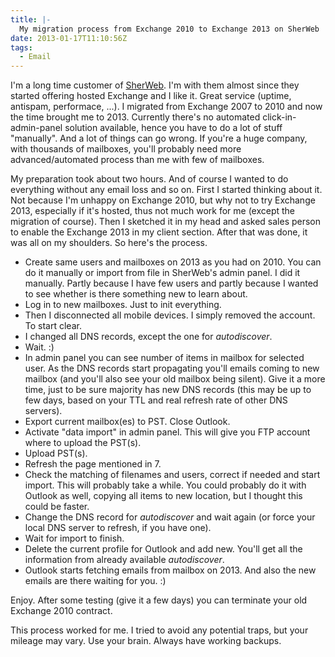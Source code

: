 ```yaml
---
title: |-
  My migration process from Exchange 2010 to Exchange 2013 on SherWeb
date: 2013-01-17T11:10:56Z
tags:
  - Email
---
```

I'm a long time customer of [SherWeb][1]. I'm with them almost since they started offering hosted Exchange and I like it. Great service (uptime, antispam, performace, ...). I migrated from Exchange 2007 to 2010 and now the time brought me to 2013. Currently there's no automated click-in-admin-panel solution available, hence you have to do a lot of stuff "manually". And a lot of things can go wrong. If you're a huge company, with thousands of mailboxes, you'll probably need more advanced/automated process than me with few of mailboxes.

<!-- excerpt -->

My preparation took about two hours. And of course I wanted to do everything without any email loss and so on. First I started thinking about it. Not because I'm unhappy on Exchange 2010, but why not to try Exchange 2013, especially if it's hosted, thus not much work for me (except the migration of course). Then I sketched it in my head and asked sales person to enable the Exchange 2013 in my client section. After that was done, it was all on my shoulders. So here's the process.

*	Create same users and mailboxes on 2013 as you had on 2010. You can do it manually or import from file in SherWeb's admin panel. I did it manually. Partly because I have few users and partly because I wanted to see whether is there something new to learn about.
*	Log in to new mailboxes. Just to init everything.
*	Then I disconnected all mobile devices. I simply removed the account. To start clear.
*	I changed all DNS records, except the one for _autodiscover_.
*	Wait. :)
*	In admin panel you can see number of items in mailbox for selected user. As the DNS records start propagating you'll emails coming to new mailbox (and you'll also see your old mailbox being silent). Give it a more time, just to be sure majority has new DNS records (this may be up to few days, based on your TTL and real refresh rate of other DNS servers).
*	Export current mailbox(es) to PST. Close Outlook.
*	Activate "data import" in admin panel. This will give you FTP account where to upload the PST(s).
*	Upload PST(s).
*	Refresh the page mentioned in 7.
*	Check the matching of filenames and users, correct if needed and start import. This will probably take a while. You could probably do it with Outlook as well, copying all items to new location, but I thought this could be faster.
*	Change the DNS record for _autodiscover_ and wait again (or force your local DNS server to refresh, if you have one).
*	Wait for import to finish.
*	Delete the current profile for Outlook and add new. You'll get all the information from already available _autodiscover_.
*	Outlook starts fetching emails from mailbox on 2013. And also the new emails are there waiting for you. :)

Enjoy. After some testing (give it a few days) you can terminate your old Exchange 2010 contract.

This process worked for me. I tried to avoid any potential traps, but your mileage may vary. Use your brain. Always have working backups.

[1]: http://www.sherweb.com